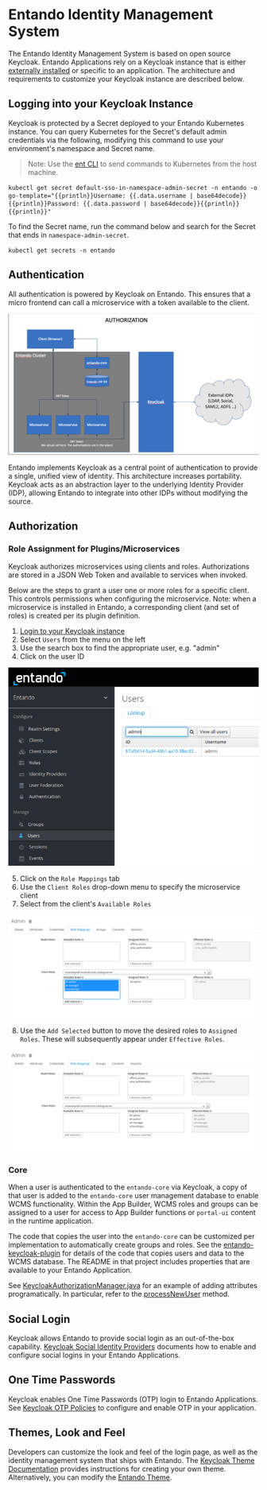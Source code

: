 # Entando Identity Management System

The Entando Identity Management System is based on open source Keycloak. Entando Applications rely on a Keycloak instance that is either [externally installed](../../tutorials/devops/external-id-management.md) or specific to an application. The architecture and requirements to customize your Keycloak instance are described below.

## Logging into your Keycloak Instance

Keycloak is protected by a Secret deployed to your Entando Kubernetes instance. You can query Kubernetes for the Secret's default admin credentials via the following, modifying this command to use your environment's namespace and Secret name. 

>Note: Use the [ent CLI](../getting-started/entando-cli.md) to send commands to Kubernetes from the host machine.

```
kubectl get secret default-sso-in-namespace-admin-secret -n entando -o go-template="{{println}}Username: {{.data.username | base64decode}}{{println}}Password: {{.data.password | base64decode}}{{println}}{{println}}"
```

To find the Secret name, run the command below and search for the Secret that ends in `namespace-admin-secret`.
```
kubectl get secrets -n entando
```

## Authentication
All authentication is powered by Keycloak on Entando. This ensures that a micro frontend can call a microservice with a token available to the client.

![Init Containers Screenshot](./img/keycloak-arch-high-level.png)

Entando implements Keycloak as a central point of authentication to provide a single, unified view of identity. This architecture increases portability. Keycloak acts as an abstraction layer to the underlying Identity Provider (IDP), allowing Entando to integrate into other IDPs without modifying the source.

## Authorization

### Role Assignment for Plugins/Microservices
Keycloak authorizes microservices using clients and roles. Authorizations are stored in a JSON Web Token and available to services when invoked.

Below are the steps to grant a user one or more roles for a specific client. This controls permissions when configuring the microservice. Note: when a microservice is installed in Entando, a corresponding client (and set of roles) is created per its plugin definition.

1. [Login to your Keycloak instance](#logging-into-your-keycloak-instance) 
2. Select `Users` from the menu on the left
3. Use the search box to find the appropriate user, e.g. "admin"
4. Click on the user ID

![find-admin.png](./img/find-admin.png)

5. Click on the `Role Mappings` tab
6. Use the `Client Roles` drop-down menu to specify the microservice client
7. Select from the client's `Available Roles`

![find-roles.png](./img/find-roles.png)

8. Use the `Add Selected` button to move the desired roles to `Assigned Roles`. These will subsequently appear under `Effective Roles`.

![assign-roles.png](./img/assign-roles.png)
### Core
When a user is authenticated to the `entando-core` via Keycloak, a copy of that user is added to the `entando-core` user management database to enable WCMS functionality. Within the App Builder, WCMS roles and groups can be assigned to a user for access to App Builder functions or `portal-ui` content in the runtime application.

The code that copies the user into the `entando-core` can be customized per implementation to automatically create groups and roles. See the [entando-keycloak-plugin](https://github.com/entando/entando-keycloak-plugin) for details of the code that copies users and data to the WCMS database. The README in that project includes properties that are available to your Entando Application.

See [KeycloakAuthorizationManager.java](https://github.com/entando/entando-keycloak-plugin/blob/master/src/main/java/org/entando/entando/keycloak/services/KeycloakAuthorizationManager.java) for an example of adding attributes programatically. In particular, refer to the [processNewUser](https://github.com/entando/entando-keycloak-plugin/blob/master/src/main/java/org/entando/entando/keycloak/services/KeycloakAuthorizationManager.java#L43) method.

## Social Login

Keycloak allows Entando to provide social login as an out-of-the-box capability. [Keycloak Social Identity Providers](https://www.keycloak.org/docs/15.0/server_admin/#social-identity-providers) documents how to enable and configure social logins in your Entando Applications.

## One Time Passwords

Keycloak enables One Time Passwords (OTP) login to Entando Applications. See [Keycloak OTP Policies](https://www.keycloak.org/docs/15.0/server_admin/#otp-policies) to configure and enable OTP in your application.

## Themes, Look and Feel

Developers can customize the look and feel of the login page, as well as the identity management system that ships with Entando. The [Keycloak Theme Documentation](https://www.keycloak.org/docs/15.0/server_admin/#_themes) provides instructions for creating your own theme. Alternatively, you can modify the [Entando Theme](https://github.com/entando/entando-keycloak/tree/master/themes/entando).

